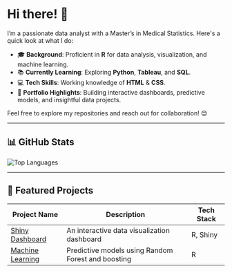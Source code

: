# Hi there! 👋

I’m a passionate data analyst with a Master’s in Medical Statistics. Here's a quick look at what I do:

- 🎓 **Background**: Proficient in **R** for data analysis, visualization, and machine learning.
- 📚 **Currently Learning**: Exploring **Python**, **Tableau**, and **SQL**.
- 💻 **Tech Skills**: Working knowledge of **HTML** & **CSS**.
- 🌟 **Portfolio Highlights**: Building interactive dashboards, predictive models, and insightful data projects.

Feel free to explore my repositories and reach out for collaboration! 😊

---

## 📊 GitHub Stats

![Top Languages](https://github-readme-stats.vercel.app/api/top-langs/?username=salimamk&layout=compact&theme=light)

---


## 📂 Featured Projects

| Project Name | Description | Tech Stack |
|--------------|-------------|------------|
| [Shiny Dashboard](https://github.com/salimamk/Data_Visualization) | An interactive data visualization dashboard | R, Shiny |
| [Machine Learning](https://github.com/salimamk/Machine_Learning) | Predictive models using Random Forest and boosting | R |

